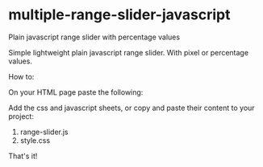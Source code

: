 # multiple-range-slider-javascript
Plain javascript range slider with percentage values

Simple lightweight plain javascript range slider.
With pixel or percentage values. 

How to:

On your HTML page paste the following:
<!--
  <div id="pricebar">
      <div class="element"><span></span><div class="resizer"></div></div>
      <div class="element"><span></span><div class="resizer"></div></div>
    </div>
  <div id="display-pct"></div>

-->



Add the css and javascript sheets, or copy and paste their content to your project:

1) range-slider.js
2) style.css

That's it!
